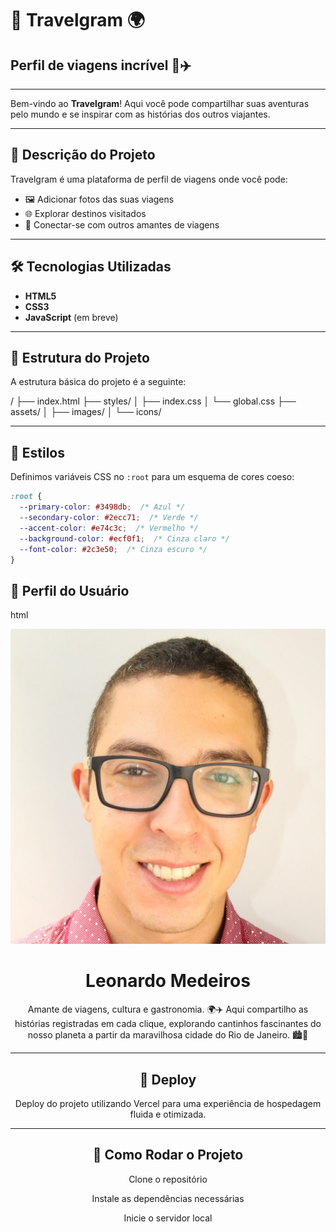 # 🚀 **Travelgram** 🌍

## **Perfil de viagens incrível** 📸✈️

---

Bem-vindo ao **Travelgram**! Aqui você pode compartilhar suas aventuras pelo mundo e se inspirar com as histórias dos outros viajantes.

---

## 📄 **Descrição do Projeto**

Travelgram é uma plataforma de perfil de viagens onde você pode:

- 🖼️ Adicionar fotos das suas viagens
- 🌐 Explorar destinos visitados
- 👥 Conectar-se com outros amantes de viagens

---

## 🛠️ **Tecnologias Utilizadas**

- **HTML5**
- **CSS3**
- **JavaScript** (em breve)

---

## 📂 **Estrutura do Projeto**

A estrutura básica do projeto é a seguinte:

/ ├── index.html ├── styles/ │ ├── index.css │ └── global.css ├── assets/ │ ├── images/ │ └── icons/

---

## 🎨 **Estilos**

Definimos variáveis CSS no `:root` para um esquema de cores coeso:

```css
:root {
  --primary-color: #3498db;  /* Azul */
  --secondary-color: #2ecc71;  /* Verde */
  --accent-color: #e74c3c;  /* Vermelho */
  --background-color: #ecf0f1;  /* Cinza claro */
  --font-color: #2c3e50;  /* Cinza escuro */
}
```

## 👤 **Perfil do Usuário**

html

<header>
  <div class="container">
    <div id="profile">
      <img src="assets/images/Profile pic.jpg" alt="Imagem de Leonardo M">
      <div>
        <h1>Leonardo Medeiros</h1>
        <p>Amante de viagens, cultura e gastronomia. 🌍✈️ Aqui compartilho as histórias registradas em cada clique, explorando cantinhos fascinantes do nosso planeta a partir da maravilhosa cidade do Rio de Janeiro. 🏙️📸</p>
      </div>
    </div>
    
---

## 🚀 **Deploy**

Deploy do projeto utilizando Vercel para uma experiência de hospedagem fluida e otimizada.

---

## 📜 **Como Rodar o Projeto**

Clone o repositório

Instale as dependências necessárias

Inicie o servidor local
